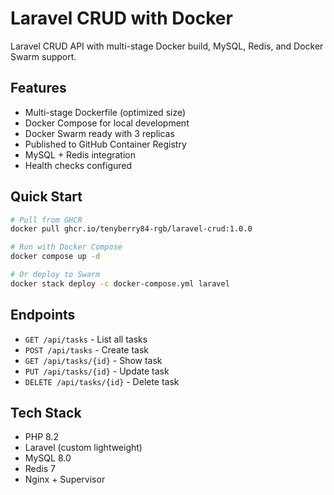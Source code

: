 # Laravel CRUD with Docker

Laravel CRUD API with multi-stage Docker build, MySQL, Redis, and Docker Swarm support.

## Features
- Multi-stage Dockerfile (optimized size)
- Docker Compose for local development
- Docker Swarm ready with 3 replicas
- Published to GitHub Container Registry
- MySQL + Redis integration
- Health checks configured

## Quick Start

```bash
# Pull from GHCR
docker pull ghcr.io/tenyberry84-rgb/laravel-crud:1.0.0

# Run with Docker Compose
docker compose up -d

# Or deploy to Swarm
docker stack deploy -c docker-compose.yml laravel
```

## Endpoints
- `GET /api/tasks` - List all tasks
- `POST /api/tasks` - Create task
- `GET /api/tasks/{id}` - Show task
- `PUT /api/tasks/{id}` - Update task
- `DELETE /api/tasks/{id}` - Delete task

## Tech Stack
- PHP 8.2
- Laravel (custom lightweight)
- MySQL 8.0
- Redis 7
- Nginx + Supervisor
